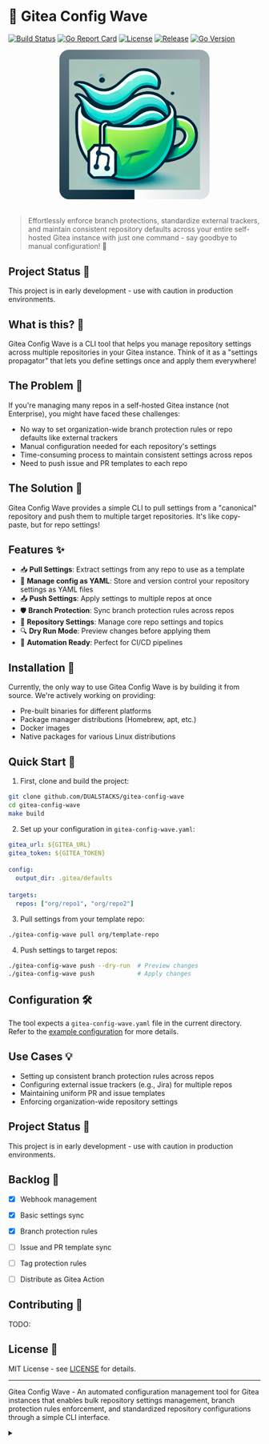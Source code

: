 # 🌊 Gitea Config Wave

[![Build Status](https://github.com/DUALSTACKS/gitea-config-wave/workflows/build/badge.svg)](https://github.com/DUALSTACKS/gitea-config-wave/actions)
[![Go Report Card](https://goreportcard.com/badge/github.com/DUALSTACKS/gitea-config-wave)](https://goreportcard.com/report/github.com/DUALSTACKS/gitea-config-wave)
[![License](https://img.shields.io/github/license/DUALSTACKS/gitea-config-wave)](LICENSE)
[![Release](https://img.shields.io/github/release/DUALSTACKS/gitea-config-wave.svg)](https://github.com/DUALSTACKS/gitea-config-wave/releases/latest)
[![Go Version](https://img.shields.io/github/go-mod/go-version/DUALSTACKS/gitea-config-wave)](go.mod)

<div align="center">
  <img src="logo.png" alt="Gitea Config Wave Logo" width="300"/>
</div>

<br/>

> Effortlessly enforce branch protections, standardize external trackers, and maintain consistent repository defaults across your entire self-hosted Gitea instance with just one command - say goodbye to manual configuration! 🚀

## Project Status 🚧

This project is in early development - use with caution in production environments.

## What is this? 🤔

Gitea Config Wave is a CLI tool that helps you manage repository settings across multiple repositories in your Gitea instance. Think of it as a "settings propagator" that lets you define settings once and apply them everywhere!

## The Problem 🗿

If you're managing many repos in a self-hosted Gitea instance (not Enterprise), you might have faced these challenges:
- No way to set organization-wide branch protection rules or repo defaults like external trackers
- Manual configuration needed for each repository's settings
- Time-consuming process to maintain consistent settings across repos
- Need to push issue and PR templates to each repo

## The Solution 🎯

Gitea Config Wave provides a simple CLI to pull settings from a "canonical" repository and push them to multiple target repositories. It's like copy-paste, but for repo settings!

## Features ✨

- 📥 **Pull Settings**: Extract settings from any repo to use as a template
- 🔎 **Manage config as YAML**: Store and version control your repository settings as YAML files
- 📤 **Push Settings**: Apply settings to multiple repos at once
- 🛡️ **Branch Protection**: Sync branch protection rules across repos
- 🎯 **Repository Settings**: Manage core repo settings and topics
- 🔍 **Dry Run Mode**: Preview changes before applying them
- 🤖 **Automation Ready**: Perfect for CI/CD pipelines

## Installation 🔧
Currently, the only way to use Gitea Config Wave is by building it from source. We're actively working on providing:

- Pre-built binaries for different platforms
- Package manager distributions (Homebrew, apt, etc.)
- Docker images
- Native packages for various Linux distributions

## Quick Start 🚀

1. First, clone and build the project:
```bash
git clone github.com/DUALSTACKS/gitea-config-wave
cd gitea-config-wave
make build
```

2. Set up your configuration in `gitea-config-wave.yaml`:
```yaml
gitea_url: ${GITEA_URL}
gitea_token: ${GITEA_TOKEN}

config:
  output_dir: .gitea/defaults

targets:
  repos: ["org/repo1", "org/repo2"]
```

3. Pull settings from your template repo:
```bash
./gitea-config-wave pull org/template-repo
```

4. Push settings to target repos:
```bash
./gitea-config-wave push --dry-run  # Preview changes
./gitea-config-wave push            # Apply changes
```

## Configuration 🛠️

The tool expects a `gitea-config-wave.yaml` file in the current directory. Refer to the [example configuration](./gitea-config-wave.yaml) for more details.

## Use Cases 💡

- Setting up consistent branch protection rules across repos
- Configuring external issue trackers (e.g., Jira) for multiple repos
- Maintaining uniform PR and issue templates
- Enforcing organization-wide repository settings

## Project Status 🚧

This project is in early development - use with caution in production environments.

## Backlog 📝

- [x] Webhook management
- [x] Basic settings sync
- [x] Branch protection rules
- [ ] Issue and PR template sync
- [ ] Tag protection rules
- [ ] Distribute as Gitea Action


## Contributing 🤝

TODO:

## License 📝

MIT License - see [LICENSE](LICENSE) for details.

---

Gitea Config Wave - An automated configuration management tool for Gitea instances that enables bulk repository settings management, branch protection rules enforcement, and standardized repository configurations through a simple CLI interface.


<details>
<summary></summary>
<small>
gitea organization-wide branch protection rules; gitea organization-wide repository settings; gitea bulk repository settings; gitea repository settings sync; bulk edit gitea topics; bulk edit gitea webhooks; bulk edit gitea branch protections; bulk edit gitea repo settings;
</small>
</details>
